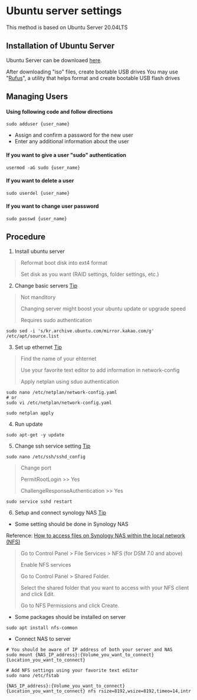 # Ubuntu server settings
This method is based on Ubuntu Server 20.04LTS

## Installation of Ubuntu Server
Ubuntu Server can be downloaed [here](https://ubuntu.com/download/server).

After downloading "iso" files, create bootable USB drives
You may use "[Rufus](https://rufus.ie/ko/)", a utility that helps format and create bootable USB flash drives



## Managing Users

#### Using following code and follow directions
```
sudo adduser {user_name}
```
* Assign and confirm a password for the new user
* Enter any additional information about the user


#### If you want to give a user "sudo" authentication
```
usermod -aG sudo {user_name}
```

#### If you want to delete a user
```
sudo userdel {user_name}
```

#### If you want to change user password
```
sudo passwd {user_name}
```

## Procedure

1. Install ubuntu server
> Reformat boot disk into ext4 format
> 
> Set disk as you want (RAID settings, folder settings, etc.)

2. Change basic servers [Tip](https://memostack.tistory.com/217)

> Not manditory
> 
> Changing server might boost your ubuntu update or upgrade speed
> 
> Requires sudo authentication
> 
```
sudo sed -i 's/kr.archive.ubuntu.com/mirror.kakao.com/g' /etc/apt/source.list
```

3. Set up ethernet [Tip](https://medium.com/@it_dayeon/ubuntu-18-04-고정-ip-설정하기-54671dec8055)
> Find the name of your ehternet
> 
> Use your favorite text editor to add information in network-config
> 
> Apply netplan using sduo authentication
> 
```
sudo nano /etc/netplan/network-config.yaml
# or
sudo vi /etc/netplan/network-config.yaml

sudo netplan apply
```

4. Run update

```
sudo apt-get -y update
```

5. Change ssh service setting [Tip](https://smoh.tistory.com/m/337)

```
sudo nano /etc/ssh/sshd_config

```
> Change port
> 
> PermitRootLogin >> Yes
> 
> ChallengeResponseAuthentication >> Yes

```
sudo service sshd restart
````

6. Setup and connect synology NAS [Tip](https://saywebsolutions.com/blog/mounting_synology_nas_shared_folder_nfs_ubuntu_16_10)

* Some setting should be done in Synology NAS

Reference: [How to access files on Synology NAS within the local network (NFS)](https://kb.synology.com/en-ca/DSM/tutorial/How_to_access_files_on_Synology_NAS_within_the_local_network_NFS)

> Go to Control Panel > File Services > NFS (for DSM 7.0 and above)
> 
> Enable NFS services
> 
> Go to Control Panel > Shared Folder.
> 
> Select the shared folder that you want to access with your NFS client and click Edit.
> 
> Go to NFS Permissions and click Create.


* Some packages should be installed on server

```
sudo apt install nfs-common
```


* Connect NAS to server

```
# You should be aware of IP address of both your server and NAS
sudo mount {NAS_IP_address}:{Volume_you_want_to_connect} {Location_you_want_to_connect}

# Add NFS settings using your favorite text editor
sudo nano /etc/fstab

{NAS_IP_address}:{Volume_you_want_to_connect} {Location_you_want_to_connect} nfs rsize=8192,wsize=8192,timeo=14,intr
```

